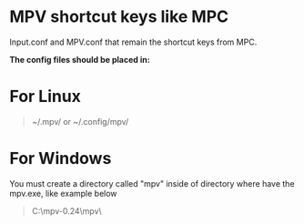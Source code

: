 # MPV shortcut keys like MPC
Input.conf and MPV.conf that remain the shortcut keys from MPC.


**The config files should be placed in:**

# For Linux

> ~/.mpv/ or ~/.config/mpv/


# For Windows

You must create a directory called "mpv" inside of directory where have the mpv.exe, like example below
> C:\mpv-0.24\mpv\
